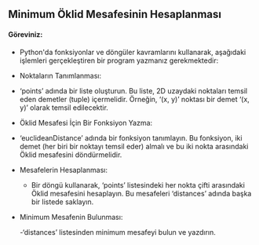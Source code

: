 ## Minimum Öklid Mesafesinin Hesaplanması


#### Göreviniz:

- Python'da fonksiyonlar ve döngüler kavramlarını kullanarak, aşağıdaki işlemleri gerçekleştiren bir program yazmanız gerekmektedir:

- Noktaların Tanımlanması:

 - ‘points’ adında bir liste oluşturun. Bu liste, 2D uzaydaki noktaları temsil eden demetler (tuple) içermelidir. Örneğin, ‘(x, y)’ noktası bir demet ‘(x, y)’ olarak temsil edilecektir.

- Öklid Mesafesi İçin Bir Fonksiyon Yazma:

 - ‘euclideanDistance’ adında bir fonksiyon tanımlayın. Bu fonksiyon, iki demet (her biri bir noktayı temsil eder) almalı ve bu iki nokta arasındaki Öklid mesafesini döndürmelidir.

- Mesafelerin Hesaplanması:

  - Bir döngü kullanarak, ‘points’ listesindeki her nokta çifti arasındaki Öklid mesafesini hesaplayın. Bu mesafeleri ‘distances’ adında başka bir listede saklayın.

- Minimum Mesafenin Bulunması:

  -‘distances’ listesinden minimum mesafeyi bulun ve yazdırın.